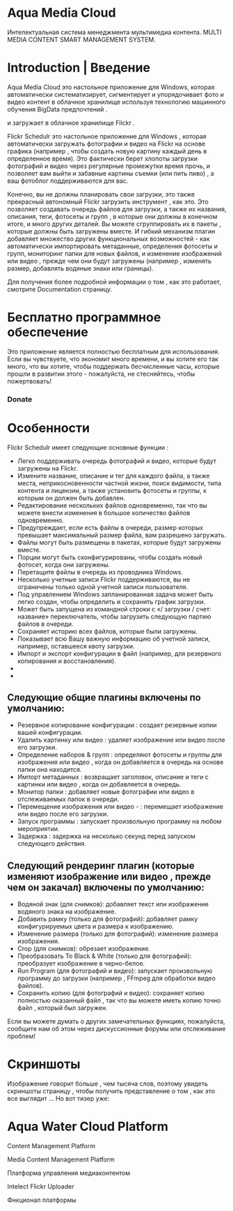 # Aqua Media Cloud
Интелектуальная система менеджмента мультимедиа контента.
MULTI MEDIA CONTENT SMART MANAGEMENT SYSTEM.

# Introduction | Введение


Aqua Media Cloud это настольное приложение для Windows, которая автоматически систематизирует, сигментирует и упорядочивает фото и видео контент в облачное хранилище используя технологию машинного обучения BigData предпочтений .



и загружает в облачное хранилище Flickr .


Flickr Schedulr это настольное приложение для Windows , которая автоматически загружать фотографии и видео на Flickr на основе графика (например , чтобы создать новую картину каждый день в определенное время). Это фактически берет хлопоты загрузки фотографий и видео через регулярные промежутки время прочь, и позволяет вам выйти и забавные картины съемки (или пить пиво) , а ваш фотоблог поддерживаются для вас.

Конечно, вы не должны планировать свои загрузки, это также прекрасный автономный Flickr загрузить инструмент , как это. Это позволяет создавать очередь файлов для загрузки, а также их названия, описания, теги, фотосеты и групп , в которые они должны в конечном итоге, и много других деталей. Вы можете сгруппировать их в пакеты , которые должны быть загружены вместе. И гибкий механизм плагин добавляет множество других функциональных возможностей - как автоматически импортировать метаданные, определения фотосеты и групп, мониторинг папки для новых файлов, и изменение изображений или видео , прежде чем они будут загружены (например , изменять размер, добавлять водяные знаки или границы).

Для получения более подробной информации о том , как это работает, смотрите Documentation страницу.

# Бесплатно программное обеспечение

Это приложение является полностью бесплатным для использования. Если вы чувствуете, что экономит много времени, и вы хотите его так много, что вы хотите, чтобы поддержать бесчисленные часы, которые прошли в развитии этого - пожалуйста, не стесняйтесь, чтобы пожертвовать!

### Donate



# Особенности

Flickr Schedulr имеет следующие основные функции :

 - Легко поддерживать очередь фотографий и видео, которые будут загружены на Flickr.
 - Измените название, описание и тег для каждого файла, а также места, неприкосновенности частной жизни, поиск видимости, типа контента и лицензии, а также установить фотосеты и группы, к которым он должен быть добавлен.
 - Редактирование нескольких файлов одновременно, так что вы можете внести изменения в большое количество файлов одновременно.
 - Предупреждает, если есть файлы в очереди, размер которых превышает максимальный размер файла, вам разрешено загружать.
 - Файлы могут быть размещены в пакетах, которые будут загружены вместе.
 - Порции могут быть сконфигурированы, чтобы создать новый фотосет, когда они загружены.
 - Перетащите файлы в очередь из проводника Windows.
 - Несколько учетные записи Flickr поддерживаются, вы не ограничены только одной учетной записи пользователя.
 - Под управлением Windows запланированная задача может быть легко создан, чтобы определить и сохранить график загрузки.
 - Может быть запущена из командной строки с «/ загрузки / счет: название» переключатель, чтобы загрузить следующую партию файлов в очереди.
 - Сохраняет историю всех файлов, которые были загружены.
 - Показывает всю Вашу важную информацию об учетной записи, например, оставшееся квоту загрузки.
 - Импорт и экспорт конфигурации в файл (например, для резервного копирования и восстановления).
 - 
 - 
 
 ## Следующие общие плагины включены по умолчанию:

 - Резервное копирование конфигурации : создает резервные копии вашей конфигурации.
 - Удалить картинку или видео : удаляет изображение или видео после его загрузки.
 - Определение наборов & групп : определяют фотосеты и группы для изображения или видео , когда он добавляется в очередь на основе папки она находится.
 - Импорт метаданных : возвращает заголовок, описание и теги с картинки или видео , когда он добавляется в очередь.
 - Монитор папки : добавляет новые фотографии или видео в отслеживаемых папок в очереди.
 - Перемещение изображения или видео - : перемещает изображение или видео после его загрузки.
 - Запуск программы : запускает произвольную программу на любом мероприятии.
 - Задержка : задержка на несколько секунд перед запуском следующего действия.

## Следующий рендеринг плагин (которые изменяют изображение или видео , прежде чем он закачал) включены по умолчанию:

 - Водяной знак (для снимков): добавляет текст или изображение водяного знака на изображение.
 - Добавить рамку (только для фотографий): добавляет рамку конфигурируемых цвета и размера к изображению.
 - Изменение размера (только для фотографий): изменение размера изображения.
 - Crop (для снимков): обрезает изображение.
 - Преобразовать To Black & White (только для фотографий): преобразует изображение в черно-белое.
 - Run Program (для фотографий и видео): запускает произвольную программу до загрузки (например , FFmpeg для обработки видео файлов).
 - Сохранить копию (для фотографий и видео): сохраняет копию полностью оказанный файл , так что вы можете иметь копию точно файл , который был загружен.


Если вы можете думать о других замечательных функциях, пожалуйста, сообщите нам об этом через дискуссионные форумы или отслеживание проблем!


# Скриншоты

Изображение говорит больше , чем тысяча слов, поэтому увидеть скриншоты страницу , чтобы получить представление о том , как это все выглядит ... Но вот тизер уже:















# Aqua Water Cloud Platform

Content Management Platform

Media Content Management Platform



Платформа управления медиаконтентом







Intelect Flickr Uploader





Фнкционал платформы









